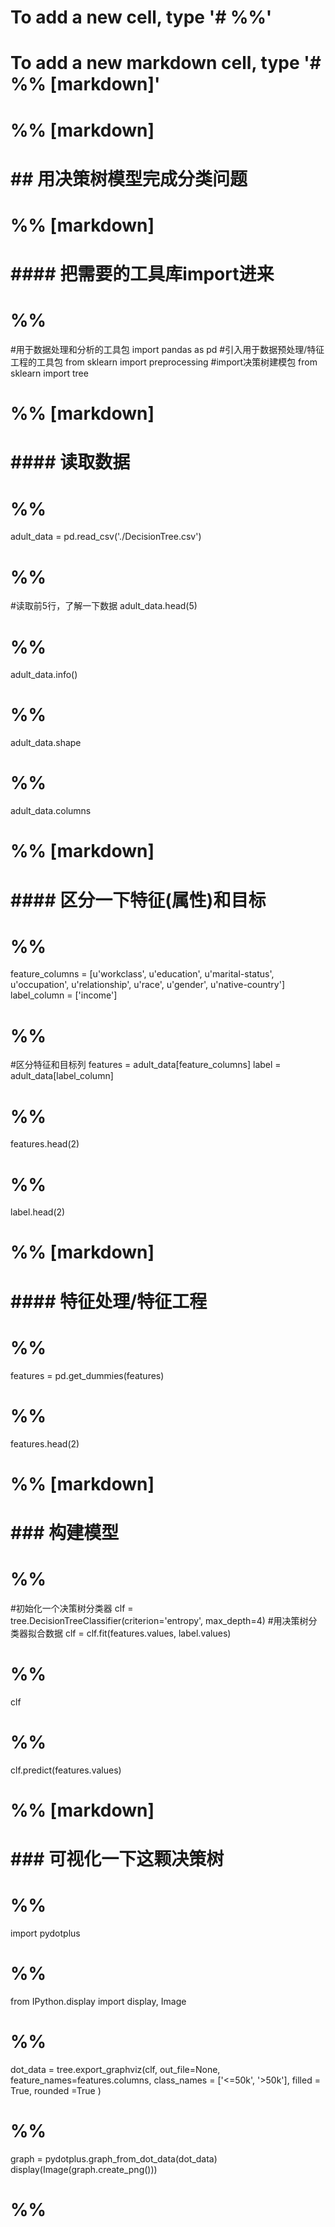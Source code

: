# To add a new cell, type '# %%'
# To add a new markdown cell, type '# %% [markdown]'
# %% [markdown]
# ## 用决策树模型完成分类问题
# %% [markdown]
# #### 把需要的工具库import进来

# %%
#用于数据处理和分析的工具包
import pandas as pd
#引入用于数据预处理/特征工程的工具包
from sklearn import preprocessing
#import决策树建模包
from sklearn import tree

# %% [markdown]
# #### 读取数据

# %%
adult_data = pd.read_csv('./DecisionTree.csv')


# %%
#读取前5行，了解一下数据
adult_data.head(5)


# %%
adult_data.info()


# %%
adult_data.shape


# %%
adult_data.columns

# %% [markdown]
# #### 区分一下特征(属性)和目标

# %%
feature_columns = [u'workclass', u'education', u'marital-status', u'occupation', u'relationship', u'race', u'gender', u'native-country']
label_column = ['income']


# %%
#区分特征和目标列
features = adult_data[feature_columns]
label = adult_data[label_column]


# %%
features.head(2)


# %%
label.head(2)

# %% [markdown]
# #### 特征处理/特征工程

# %%
features = pd.get_dummies(features)


# %%
features.head(2)

# %% [markdown]
# ### 构建模型

# %%
#初始化一个决策树分类器
clf = tree.DecisionTreeClassifier(criterion='entropy', max_depth=4)
#用决策树分类器拟合数据
clf = clf.fit(features.values, label.values)


# %%
clf


# %%
clf.predict(features.values)

# %% [markdown]
# ### 可视化一下这颗决策树

# %%
import pydotplus


# %%
from IPython.display import display, Image


# %%
dot_data = tree.export_graphviz(clf, 
                                out_file=None, 
                                feature_names=features.columns,
                                class_names = ['<=50k', '>50k'],
                                filled = True,
                                rounded =True
                               )


# %%
graph = pydotplus.graph_from_dot_data(dot_data)
display(Image(graph.create_png()))


# %%



